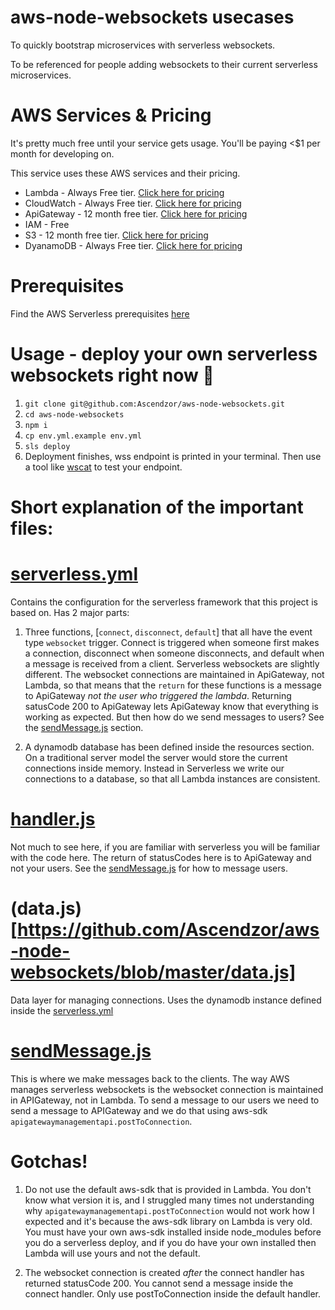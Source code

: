 # aws-node-websockets usecases

To quickly bootstrap microservices with serverless websockets.

To be referenced for people adding websockets to their current serverless microservices.

# AWS Services & Pricing

It's pretty much free until your service gets usage. You'll be paying <$1 per month for developing on.

This service uses these AWS services and their pricing. 
- Lambda - Always Free tier. [Click here for pricing](https://aws.amazon.com/lambda/pricing/)
- CloudWatch - Always Free tier. [Click here for pricing](https://aws.amazon.com/cloudwatch/pricing/)
- ApiGateway - 12 month free tier. [Click here for pricing](https://aws.amazon.com/api-gateway/pricing/)
- IAM - Free
- S3 - 12 month free tier. [Click here for pricing](https://aws.amazon.com/s3/pricing/)
- DyanamoDB - Always Free tier. [Click here for pricing](https://aws.amazon.com/dynamodb/pricing/)

# Prerequisites

Find the AWS Serverless prerequisites [here](https://serverless.com/framework/docs/providers/aws/guide/quick-start/)

# Usage - deploy your own serverless websockets right now 🦄

1) `git clone git@github.com:Ascendzor/aws-node-websockets.git`
2) `cd aws-node-websockets`
3) `npm i`
4) `cp env.yml.example env.yml`
5) `sls deploy`
7) Deployment finishes, wss endpoint is printed in your terminal. Then use a tool like [wscat](https://www.npmjs.com/package/wscat) to test your endpoint.

# Short explanation of the important files:

# [serverless.yml](https://github.com/Ascendzor/aws-node-websockets/blob/master/serverless.yml)
Contains the configuration for the serverless framework that this project is based on. Has 2 major parts:

1) Three functions, [`connect`, `disconnect`, `default`] that all have the event type `websocket` trigger. Connect is triggered when someone first makes a connection, disconnect when someone disconnects, and default when a message is received from a client. Serverless websockets are slightly different. The websocket connections are maintained in ApiGateway, not Lambda, so that means that the `return` for these functions is a message to ApiGateway *not the user who triggered the lambda*. Returning satusCode 200 to ApiGateway lets ApiGateway know that everything is working as expected. But then how do we send messages to users? See the [sendMessage.js](https://github.com/Ascendzor/aws-node-websockets/blob/master/readme.md#sendmessagejs) section.

2) A dynamodb database has been defined inside the resources section. On a traditional server model the server would store the current connections inside memory. Instead in Serverless we write our connections to a database, so that all Lambda instances are consistent.

# [handler.js](https://github.com/Ascendzor/aws-node-websockets/blob/master/handler.js)
Not much to see here, if you are familiar with serverless you will be familiar with the code here. The return of statusCodes here is to ApiGateway and not your users. See the [sendMessage.js](https://github.com/Ascendzor/aws-node-websockets/blob/master/readme.md#sendmessagejs) for how to message users.

# (data.js)[https://github.com/Ascendzor/aws-node-websockets/blob/master/data.js]
Data layer for managing connections. Uses the dynamodb instance defined inside the [serverless.yml](https://github.com/Ascendzor/aws-node-websockets/blob/master/serverless.yml)

# [sendMessage.js](https://github.com/Ascendzor/aws-node-websockets/blob/master/sendMessage.js)
This is where we make messages back to the clients. The way AWS manages serverless websockets is the websocket connection is maintained in APIGateway, not in Lambda. To send a message to our users we need to send a message to APIGateway and we do that using aws-sdk `apigatewaymanagementapi.postToConnection`.

# Gotchas!
1) Do not use the default aws-sdk that is provided in Lambda. You don't know what version it is, and I struggled many times not understanding why `apigatewaymanagementapi.postToConnection` would not work how I expected and it's because the aws-sdk library on Lambda is very old. You must have your own aws-sdk installed inside node_modules before you do a serverless deploy, and if you do have your own installed then Lambda will use yours and not the default.

2) The websocket connection is created *after* the connect handler has returned statusCode 200. You cannot send a message inside the connect handler. Only use postToConnection inside the default handler.
